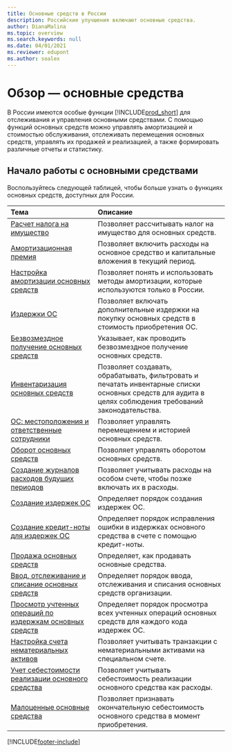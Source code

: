 ```yaml
---
title: Основные средств в России
description: Российские улучшения включают основные средства.
author: DianaMalina
ms.topic: overview
ms.search.keywords: null
ms.date: 04/01/2021
ms.reviewer: edupont
ms.author: soalex
---
```


# <a name="overview---fixed-assets"></a><a name="overview---fixed-assets"></a><a name="overview---fixed-assets"></a>Обзор — основные средства

В России имеются особые функции [!INCLUDE[prod_short](../../includes/prod_short.md)] для отслеживания и управления основными средствами. С помощью функций основных средств можно управлять амортизацией и стоимостью обслуживания, отслеживать перемещения основных средств, управлять их продажей и реализацией, а также формировать различные отчеты и статистику.

## <a name="getting-started-with-fixed-assets"></a><a name="getting-started-with-fixed-assets"></a><a name="getting-started-with-fixed-assets"></a>Начало работы с основными средствами

Воспользуйтесь следующей таблицей, чтобы больше узнать о функциях основных средств, доступных для России.


| Тема                                                     | Описание                                                  |
| :-------------------------------------------------------- | :----------------------------------------------------------- |
| [Расчет налога на имущество](How-to-Calculate-Assessed-Tax.md)                        | Позволяет рассчитывать налог на имущество для основных средств.  |
| [Амортизационная премия](Depreciation-Bonus.md)                                    | Позволяет включить расходы на основное средство и капитальные вложения в текущий период. |
| [Настройка амортизации основных средств](../../fa-how-setup-depreciation.md)               | Позволяет понять и использовать методы амортизации, которые используются только в России. |
| [Издержки ОС](Fixed-Asset-Charges.md)                                   | Позволяет включать дополнительные издержки на покупку основных средств в стоимость приобретения ОС. |
|[Безвозмездное получение основных средств](Gratuitous-receipt-of-fixed-assets.md)| Указывает, как проводить безвозмездное получение основных средств.|
| [Инвентаризация основных средств](Fixed-Asset-Inventory.md)                                 | Позволяет создавать, обрабатывать, фильтровать и печатать инвентарные списки основных средств для аудита в целях соблюдения требований законодательства. |
| [ОС: местоположения и ответственные сотрудники](Fixed-Asset-Locations-and-Employees.md)                   | Позволяет управлять перемещением и историей основных средств. |
| [Оборот основных средств](Fixed-Asset-Turnover.md)                                  | Позволяет управлять оборотом основных средств.          |
| [Создание журналов расходов будущих периодов](How-to-Create-Future-Expense-Journals.md)                | Позволяет учитывать расходы на особом счете, чтобы позже включать их в расходы. |
| [Создание издержек ОС](How-to-Create-a-Fixed-Asset-Charge.md)                   | Определяет порядок создания издержек ОС.            |
| [Создание кредит-ноты для издержек ОС](How-to-Create-a-Credit-Memo-for-a-Fixed-Asset-Charge.md) | Определяет порядок исправления ошибки в издержках основного средства в счете с помощью кредит-ноты. |
|[Продажа основных средств](Sale-of-fixed-assets.md)|Определяет, как продавать основные средства.|
| [Ввод, отслеживание и списание основных средств](How-to-Release-Track-Write-Off-Fixed-Assets.md)    | Определяет порядок ввода, отслеживания и списания основных средств организации. |
| [Просмотр учтенных операций по издержкам основных средств](How-to-View-Posted-Entries-on-a-Fixed-Asset-Charge.md)   | Определяет порядок просмотра всех учтенных операций основных средств для каждого кода издержек ОС. |
| [Настройка счета нематериальных активов](How-to-Set-Up-an-Intangible-Assets-Account.md)           | Позволяет учитывать транзакции с нематериальными активами на специальном счете. |
| [Учет себестоимости реализации основного средства](How-to-Account-for-the-Cost-to-Dispose-a-Fixed-Asset.md) | Позволяет учитывать себестоимость реализации основного средства как расходы. |
| [Малоценные основные средства](Undepreciable-Fixed-Assets.md)                            | Позволяет признавать окончательную себестоимость основного средства в момент приобретения. |


[!INCLUDE[footer-include](../../includes/footer-banner.md)]
